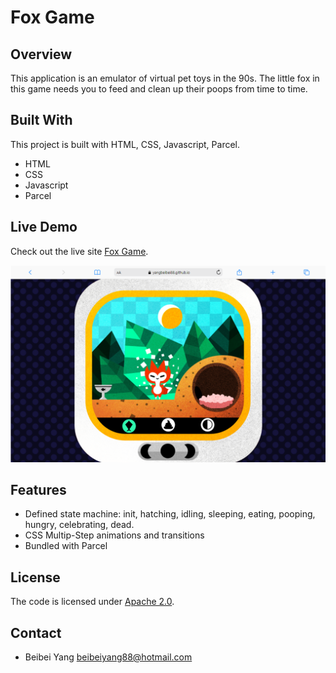 # Fox Game

## Overview
This application is an emulator of virtual pet toys in the 90s. The little fox in this game needs you to feed and clean up their poops from time to time.

## Built With
This project is built with HTML, CSS, Javascript, Parcel.
- HTML
- CSS
- Javascript
- Parcel

## Live Demo

Check out the live site [Fox Game](https://yangbeibei88.github.io/fox-game/).

[![fox-game](screenshot.png)](https://yangbeibei88.github.io/fox-game/)

## Features
- Defined state machine: init, hatching, idling, sleeping, eating, pooping, hungry, celebrating, dead.
- CSS Multip-Step animations and transitions
- Bundled with Parcel

## License
The code is licensed under [Apache 2.0](https://www.apache.org/licenses/LICENSE-2.0.txt).

## Contact
- Beibei Yang [beibeiyang88@hotmail.com](mailto:beibeiyang88@hotmail.com)
